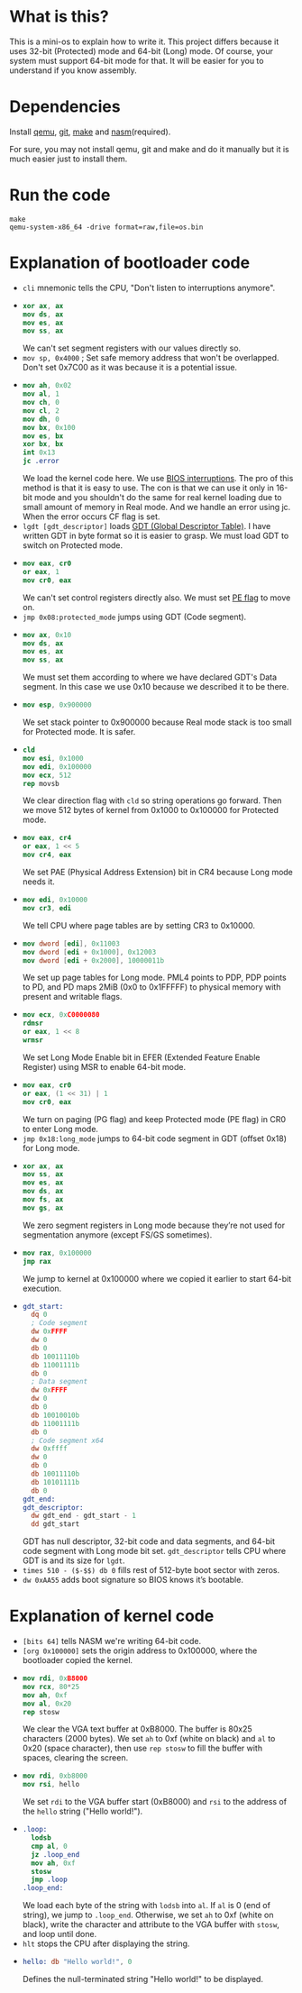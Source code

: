 # What is this?
This is a mini-os to explain how to write it. This project differs because it uses 32-bit (Protected) mode and 64-bit (Long) mode.
Of course, your system must support 64-bit mode for that. It will be easier for you to understand if you know assembly.

# Dependencies
Install <a href="https://www.qemu.org/download/">qemu</a>, <a href="https://git-scm.com/downloads">git</a>, <a href="https://www.gnu.org/software/make/">make</a> and <a href="https://nasm.us/">nasm</a>(required).

For sure, you may not install qemu, git and make and do it manually but it is much easier just to install them.

# Run the code
```console
make
qemu-system-x86_64 -drive format=raw,file=os.bin
```

# Explanation of bootloader code
- `cli` mnemonic tells the CPU, "Don't listen to interruptions anymore".
- ```nasm
  xor ax, ax
  mov ds, ax
  mov es, ax
  mov ss, ax
  ```
  We can't set segment registers with our values directly so.
- `mov sp, 0x4000` ; Set safe memory address that won't be overlapped. Don't set 0x7C00 as it was because it is a potential issue.
- ```nasm
  mov ah, 0x02
  mov al, 1
  mov ch, 0
  mov cl, 2
  mov dh, 0
  mov bx, 0x100
  mov es, bx
  xor bx, bx
  int 0x13
  jc .error
  ```
  We load the kernel code here. We use <a href="https://www.ctyme.com/intr/int.htm">BIOS interruptions</a>. The pro of this method is that it is easy to use. The con is that we can use it only in 16-bit mode and you shouldn't do the same for real kernel loading due to small amount of memory in Real mode.
  And we handle an error using jc. When the error occurs CF flag is set.
- `lgdt [gdt_descriptor]` loads <a href="https://wiki.osdev.org/Global_Descriptor_Table">GDT (Global Descriptor Table)</a>. I have written GDT in byte format so it is easier to grasp. We must load GDT to switch on Protected mode.
- ```nasm
  mov eax, cr0
  or eax, 1
  mov cr0, eax
  ```
  We can't set control registers directly also. We must set <a href="https://osdev.fandom.com/ru/wiki/CR0">PE flag</a> to move on.
- `jmp 0x08:protected_mode` jumps using GDT (Code segment).
- ```nasm
  mov ax, 0x10
  mov ds, ax
  mov es, ax
  mov ss, ax
  ```
  We must set them according to where we have declared GDT's Data segment. In this case we use 0x10 because we described it to be there.
- ```nasm
  mov esp, 0x900000
  ```
  We set stack pointer to 0x900000 because Real mode stack is too small for Protected mode. It is safer.
- ```nasm
  cld
  mov esi, 0x1000
  mov edi, 0x100000
  mov ecx, 512
  rep movsb
  ```
  We clear direction flag with `cld` so string operations go forward. Then we move 512 bytes of kernel from 0x1000 to 0x100000 for Protected mode.
- ```nasm
  mov eax, cr4
  or eax, 1 << 5
  mov cr4, eax
  ```
  We set PAE (Physical Address Extension) bit in CR4 because Long mode needs it.
- ```nasm
  mov edi, 0x10000
  mov cr3, edi
  ```
  We tell CPU where page tables are by setting CR3 to 0x10000.
- ```nasm
  mov dword [edi], 0x11003
  mov dword [edi + 0x1000], 0x12003
  mov dword [edi + 0x2000], 10000011b
  ```
  We set up page tables for Long mode. PML4 points to PDP, PDP points to PD, and PD maps 2MiB (0x0 to 0x1FFFFF) to physical memory with present and writable flags.
- ```nasm
  mov ecx, 0xC0000080
  rdmsr
  or eax, 1 << 8
  wrmsr
  ```
  We set Long Mode Enable bit in EFER (Extended Feature Enable Register) using MSR to enable 64-bit mode.
- ```nasm
  mov eax, cr0
  or eax, (1 << 31) | 1
  mov cr0, eax
  ```
  We turn on paging (PG flag) and keep Protected mode (PE flag) in CR0 to enter Long mode.
- `jmp 0x18:long_mode` jumps to 64-bit code segment in GDT (offset 0x18) for Long mode.
- ```nasm
  xor ax, ax
  mov ss, ax
  mov es, ax
  mov ds, ax
  mov fs, ax
  mov gs, ax
  ```
  We zero segment registers in Long mode because they’re not used for segmentation anymore (except FS/GS sometimes).
- ```nasm
  mov rax, 0x100000
  jmp rax
  ```
  We jump to kernel at 0x100000 where we copied it earlier to start 64-bit execution.
- ```nasm
  gdt_start:
    dq 0
    ; Code segment
    dw 0xFFFF
    dw 0
    db 0
    db 10011110b
    db 11001111b
    db 0
    ; Data segment
    dw 0xFFFF
    dw 0
    db 0
    db 10010010b
    db 11001111b
    db 0
    ; Code segment x64
    dw 0xffff
    dw 0
    db 0
    db 10011110b
    db 10101111b
    db 0
  gdt_end:
  gdt_descriptor:
    dw gdt_end - gdt_start - 1
    dd gdt_start
  ```
  GDT has null descriptor, 32-bit code and data segments, and 64-bit code segment with Long mode bit set. `gdt_descriptor` tells CPU where GDT is and its size for `lgdt`.
- `times 510 - ($-$$) db 0` fills rest of 512-byte boot sector with zeros.
- `dw 0xAA55` adds boot signature so BIOS knows it’s bootable.
# Explanation of kernel code
- `[bits 64]` tells NASM we're writing 64-bit code.
- `[org 0x100000]` sets the origin address to 0x100000, where the bootloader copied the kernel.
- ```nasm
  mov rdi, 0xB8000
  mov rcx, 80*25
  mov ah, 0xf
  mov al, 0x20
  rep stosw
  ```
  We clear the VGA text buffer at 0xB8000. The buffer is 80x25 characters (2000 bytes). We set `ah` to 0xf (white on black) and `al` to 0x20 (space character), then use `rep stosw` to fill the buffer with spaces, clearing the screen.
- ```nasm
  mov rdi, 0xb8000
  mov rsi, hello
  ```
  We set `rdi` to the VGA buffer start (0xB8000) and `rsi` to the address of the `hello` string ("Hello world!").
- ```nasm
  .loop:
    lodsb
    cmp al, 0
    jz .loop_end
    mov ah, 0xf
    stosw
    jmp .loop
  .loop_end:
  ```
  We load each byte of the string with `lodsb` into `al`. If `al` is 0 (end of string), we jump to `.loop_end`. Otherwise, we set `ah` to 0xf (white on black), write the character and attribute to the VGA buffer with `stosw`, and loop until done.
- `hlt` stops the CPU after displaying the string.
- ```nasm
  hello: db "Hello world!", 0
  ```
  Defines the null-terminated string "Hello world!" to be displayed.
